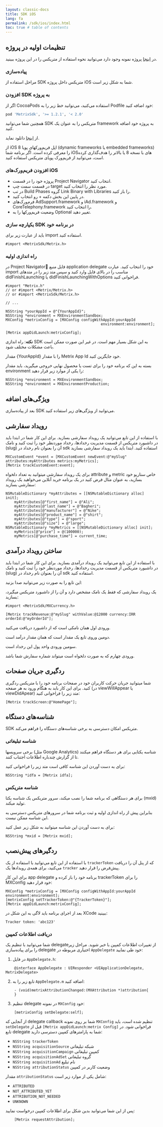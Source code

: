 ```yaml
---
layout: classic-docs
title: SDK iOS
lang: fa
permalink: /sdk/ios/index.html
toc: true # table of contents
---
```


## تنظیمات اولیه در پروژه

در [اینجا](https://github.com/metrixorg/MetrixSDK-iOSSample) پروژه نمونه وجود دارد می‌توانید نحوه استفاده از متریکس را در این پروژه ببینید.

### پیاده‌سازی

مراحل استفاده از SDK متریکس داخل پروژه iOS شما به شکل زیر است.

### افزودن SDK به پروژه

اگر از CocoaPods استفاده می‌کنید، می‌توانید خط زیر را به Podfile خود اضافه کنید:

```ruby
pod 'MetrixSdk', '>= 1.2.1', '< 2.0'
```

همچنین شما می‌توانید SDK متریکس را به عنوان یک framework به پروژه خود اضافه کنید.

از [اینجا](https://github.com/metrixorg/MetrixSDK-iOS) دانلود نماید.

از iOS 8 اپل فریم‌ورکهای پویا (dynamic frameworks یا embedded frameworks) را معرفی کرده است. اگر برنامه‌ شما iOSهای با نسخه 8 یا بالاتر را هدف‌گذاری کرده است، می‌توانید از فریم‌ورک پویای متریکس استفاده کنید.

### افزودن فریم‌ورک‌های iOS

- پروژه خود را در قسمت Project Navigator انتخاب کنید.
- در قسمت سمت چپ target مورد نظر را انتخاب کنید.
- در تب Build Phases گروه Link Binary with Libraries را باز کنید.
- در پایین این بخش دکمه + رو انتخاب کنید.
- فرم‌ورک‌های AdSupport.framework و iAd.framework و CoreTelephony.framework را انتخاب کنید.
- وضعیت فریم‌ورکها را به Optional تغییر دهید.

### یکپارچه سازی SDK در برنامه خود

باید از عبارت زیر برای import استفاده کنید.

```objc
#import <MetrixSdk/Metrix.h>
```

### راه اندازی اولیه

در Project Navigatorُ فایل منبع application delegate خود را انتخاب کنید. عبارت import مناسب را در بالای فایل وارد کنید و سپس متد زیر را در متدهای didFinishLaunching یا didFinishLaunchingWithOptions فراخوانی کنید.

```objc
#import "Metrix.h"
// or #import <Metrix/Metrix.h>
// or #import <MetrixSdk/Metrix.h>

// ...

NSString *yourAppId = @"{YourAppId}";
NSString *environment = MXEnvironmentSandbox;
MXConfig *metrixConfig = [MXConfig configWithAppId:yourAppId
                                            environment:environment];

[Metrix appDidLaunch:metrixConfig];
```

**نکته**: راه‌ اندازی SDK به این شکل بسیار مهم است. در غیر این صورت ممکن است باعث مشکلات مختلف شود.

مقدار {YourAppId} را با مقدار Metrix App Id خود جایگزین کنید.

بسته به این که برنامه خود را برای تست یا محصول نهایی خروجی میگیرید، باید مقدار environment را یکی از موارد زیر قرار دهید:

```objc
NSString *environment = MXEnvironmentSandbox;
NSString *environment = MXEnvironmentProduction;
```

## ویژگی‌های اضافه

بعد از پیاده‌سازی SDK می‌توانید از ویژگی‌های زیر استفاده کنید.

## رویداد سفارشی

با استفاده از این تابع می‌توانید یک رویداد سفارشی بسازید. برای این کار شما در ابتدا باید در داشبورد متریکس از قسمت مدیریت رخدادها، رخداد موردنظر خود را ثبت کنید و نامک (slug) آن را بعنوان نام رخداد در sdk استفاده کنید.
ابتدا باید یک رویداد سفارشی بسازید

```objc
MXCustomEvent *event = [MXCustomEvent newEvent:@"mySlug" attributes:myAttributes metrics:myMetrics];
[Metrix trackCustomEvent:event];
```

برای یک رویداد سفارشی میتوانید به تعداد دلخواه attribute و metric خاص سناریو خود بسازید، به عنوان مثال فرض کنید در یک برنامه خرید آنلاین می‌خواهید یک رویداد سفارشی بسازید:

```objc
NSMutableDictionary *myAttributes = [[NSMutableDictionary alloc] init];
    myAttributes[@"first_name"] = @"Ali";
    myAttributes[@"last_name"] = @"Bagheri";
    myAttributes[@"manufacturer"] = @"Nike";
    myAttributes[@"product_name"] = @"shirt";
    myAttributes[@"type"] = @"sport";
    myAttributes[@"size"] = @"large";
NSMutableDictionary *myMetrics = [[NSMutableDictionary alloc] init];
    myMetrics[@"price"] = @(100000);
    myMetrics[@"purchase_time"] = current_time;
```

## ساختن رویداد درآمدی

با استفاده از این تابع می‌توانید یک رویداد درآمدی بسازید. برای این کار شما در ابتدا باید در داشبورد متریکس از قسمت مدیریت رخدادها، رخداد موردنظر خود را ثبت کنید و نامک (slug) آن را بعنوان نام رخداد در sdk استفاده کنید.

این تابع را به صورت زیر می‌توانید صدا بزنید:

یک رویداد سفارشی که فقط یک نامک مشخص دارد و آن را از داشبورد متریکس میگیرد، بسازید:

```objc
#import <MetrixSdk/MXCurrency.h>

[Metrix trackRevenue:@"mySlug" withValue:@12000 currency:IRR orderId:@"myOrderId"];
```

ورودی اول همان نامکی است که از داشبورد دریافت می‌کنید.

دومین وروی تابع یک مقدار است که همان مقدار درآمد است.

سومین ورودی واحد پول این رخداد است.

ورودی چهارم که به صورت دلخواه است میتواند شماره سفارش شما باشد.

## ردگیری جریان صفحات

شما میتوانید جریان حرکت کاربران خود در صفحات برنامه خود را با متریکس ردگیری کنید. برای این کار باید به هنگام ورود به هر صفحه (در viewWillAppear یا viewDidApear) متد زیر را فراخوانی کنید:

```objc
[Metrix trackScreen:@"HomePage"];
```

## شناسه‌های دستگاه

SDK متریکس امکان دسترسی به برخی شناسه‌های دستگاه را فراهم می‌کند.

### شناسه تبلیغاتی

برخی سرویسها (مثل Google Analytics) شناسه یکتایی برای هر دستگاه فراهم میکنند تا از گزارش چندباره اطلاعات اجتناب کنند.

برای به دست آوردن این شناسه کافی است متد زیر را فراخوانی کنید:

```objc
NSString *idfa = [Metrix idfa];
```

### شناسه متریکس

برای هر دستگاهی که برنامه شما را نصب میکند، سرور متریکس یک شناسه یکتا (mxid) تولید میکند.

بنابراین پیش از راه اندازی اولیه و ثبت برنامه شما در سرورهای متریکس دسترسی به این شناسه ممکن نیست.

برای به دست آوردن این شناسه میتوانید به شکل زیر عمل کنید:

```objc
NSString *mxid = [Metrix mxid];
```

## ردگیرهای پیش‌نصب

با استفاده از این تابع می‌توانید با استفاده از یک `trackerToken` که از پنل آن را دریافت می‌کنید، برای همه‌ی رویدادها یک `tracker` پیش‌فرض را قرار دهید.

برای این کار app delegate برنامه خود را باز کرده و trackerToken را برای MXConfig خود قرار دهید:

```objc
MXConfig *metrixConfig = [MXConfig configWithAppId:yourAppId environment:environment];
[metrixConfig setTrackerToken:@"{TrackerToken}"];
[Metrix appDidLaunch:metrixConfig];
```

بعد از اجرای برنامه باید لاگی به این شکل در XCode ببینید:

```objc
Tracker token: 'abc123'
```
### دریافت اطلاعات کمپین
شما می‌توانید با تنظیم یک delegateاز تغییرات اطلاعات کمپین با خبر شوید. مراحل زیر را برای پیاده‌سازی delegate اختیاری مربوطه در `AppDelegate` خود طی نمایید:
1. در فایل `AppDelegate.h`:

```objc
    @interface AppDelegate : UIResponder <UIApplicationDelegate, MetrixDelegate>
```
2. تابع زیر را به `AppDelegate.m` اضافه کنید:

```objc
    - (void)metrixAttributionChanged:(MXAttribution *)attribution{
    }
```
3. تنظیم delegate در نمونه `MXConfig` خود:

```objc
    [metrixConfig setDelegate:self];
```
از آنجایی که delegate callback شما بر روی نمونه `MXConfig` تنظیم شده است، باید `setDelegate` قبل از `[Metrix appDidLaunch:metrix
Config]` فراخوانی شود.
در تابع delegate شما به پارامترهای کمپین دسترسی دارید:
- `NSString trackerToken` 
- `NSString acquisitionSource` شبکه تبلیغاتی
- `NSString acquisitionCampaign` کمپین تبلیغاتی
- `NSString acquisitionAdSet` گروه تبلیغاتی
- `NSString acquisitionAd` نام تبلیغ
- `NSString attributionStatus` وضعیت کاربر در کمپین

مقدار `attributionStatus` شامل یکی از موارد زیر است:
- `ATTRIBUTED`
- `NOT_ATTRIBUTED_YET`
- `ATTRIBUTION_NOT_NEEDED`
- `UNKNOWN`

پس از این شما می‌توانید بدین شکل برای اطلاعات کمپین درخواست نمایید:
```objc
    [Metrix requestAttribution];
```
